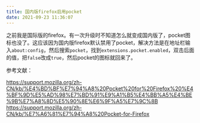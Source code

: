 ```yaml
---
title: 国内版firefox启用pocket
date: 2021-09-23 11:36:07
---
```


之前我是国际版的firefox。有一次升级时不知道怎么就变成国内版了，pocket图标也没了。这应该因为国内版firefox默认禁用了pocket，解决方法是在地址栏输入```about:config```，然后搜索```pocket```，找到```extensions.pocket.enabled```，双击后面的值，把```false```改成```true```，然后pocket的图标就回来了。

参考文献：

<https://support.mozilla.org/zh-CN/kb/%E4%BD%BF%E7%94%A8%20Pocket%20for%20Firefox%20%E4%BF%9D%E5%AD%98%E7%BD%91%E9%A1%B5%E4%BB%A5%E4%BE%9B%E7%A8%8D%E5%90%8E%E6%9F%A5%E7%9C%8B>
<https://support.mozilla.org/zh-CN/kb/%E7%A6%81%E7%94%A8%20Pocket-for-Firefox>
